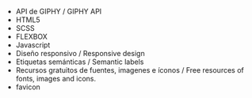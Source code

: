- API de GIPHY / GIPHY API
- HTML5
- SCSS
- FLEXBOX
- Javascript
- Diseño responsivo / Responsive design
- Etiquetas semánticas / Semantic labels
- Recursos gratuitos de fuentes, imagenes e íconos / Free resources of fonts, images and icons.
- favicon
